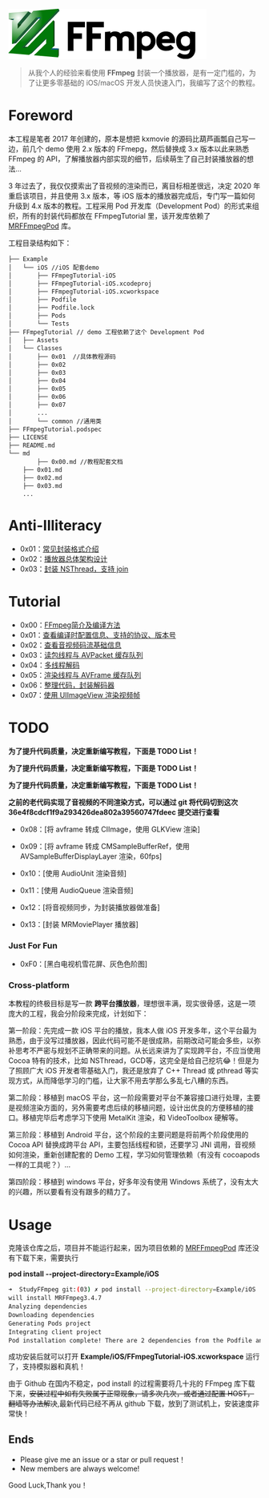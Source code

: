 [![](md/imgs/ffmpeg.png)](http://ffmpeg.org/) 


> 从我个人的经验来看使用 **FFmpeg** 封装一个播放器，是有一定门槛的，为了让更多零基础的 iOS/macOS 开发人员快速入门，我编写了这个的教程。

# Foreword

本工程是笔者 2017 年创建的，原本是想把 kxmovie 的源码比葫芦画瓢自己写一边，前几个 demo 使用 2.x 版本的 FFmepg，然后替换成 3.x 版本以此来熟悉 FFmpeg 的 API，了解播放器内部实现的细节，后续萌生了自己封装播放器的想法...

3 年过去了，我仅仅摸索出了音视频的渲染而已，离目标相差很远，决定 2020 年重启该项目，并且使用 3.x 版本，等 iOS 版本的播放器完成后，专门写一篇如何升级到 4.x 版本的教程。工程采用 Pod 开发库（Development Pod）的形式来组织，所有的封装代码都放在 FFmpegTutorial 里，该开发库依赖了 [MRFFmpegPod](https://github.com/debugly/MRFFToolChainPod) 库。

工程目录结构如下：

```
├── Example
│   └── iOS //iOS 配套demo
│       ├── FFmpegTutorial-iOS
│       ├── FFmpegTutorial-iOS.xcodeproj
│       ├── FFmpegTutorial-iOS.xcworkspace
│       ├── Podfile
│       ├── Podfile.lock
│       ├── Pods
│       └── Tests
├── FFmpegTutorial // demo 工程依赖了这个 Development Pod
│   ├── Assets
│   └── Classes
│       ├── 0x01  //具体教程源码
│       ├── 0x02
│       ├── 0x03
│       ├── 0x04
│       ├── 0x05
│       ├── 0x06
│       ├── 0x07
│       ...
│       └── common //通用类
├── FFmpegTutorial.podspec
├── LICENSE
├── README.md
└── md
		├── 0x00.md //教程配套文档
    ├── 0x01.md
    ├── 0x02.md
    ├── 0x03.md
    ...

```



# Anti-Illiteracy

- 0x01：[常见封装格式介绍](md/illiteracy/0x01.md)
- 0x02：[播放器总体架构设计](md/illiteracy/0x02.md)
- 0x03：[封装 NSThread，支持 join](md/illiteracy/0x03.md)

# Tutorial

- 0x00：[FFmpeg简介及编译方法](md/0x00.md) 
- 0x01：[查看编译时配置信息、支持的协议、版本号](md/0x01.md)
- 0x02：[查看音视频码流基础信息](md/0x02.md)
- 0x03：[读包线程与 AVPacket 缓存队列](md/0x03.md)
- 0x04：[多线程解码](md/0x04.md)
- 0x05：[渲染线程与 AVFrame 缓存队列](md/0x05.md)
- 0x06：[整理代码，封装解码器](md/0x06.md)
- 0x07：[使用 UIImageView 渲染视频帧](md/0x07.md)

# TODO

**为了提升代码质量，决定重新编写教程，下面是 TODO List！**

**为了提升代码质量，决定重新编写教程，下面是 TODO List！**

**为了提升代码质量，决定重新编写教程，下面是 TODO List！**

**之前的老代码实现了音视频的不同渲染方式，可以通过 git 将代码切到这次 36e4f8cdcf1f9a293426dea802a39560747fdeec 提交进行查看**


- 0x08：[将 avframe 转成 CIImage，使用 GLKView 渲染]

- 0x09：[将 avframe 转成 CMSampleBufferRef，使用 AVSampleBufferDisplayLayer 渲染，60fps]

- 0x10：[使用 AudioUnit 渲染音频]

- 0x11：[使用 AudioQueue 渲染音频]

- 0x12：[将音视频同步，为封装播放器做准备]

- 0x13：[封装 MRMoviePlayer 播放器]

### Just For Fun

- 0xF0：[黑白电视机雪花屏、灰色色阶图] 

### Cross-platform

本教程的终极目标是写一款 **跨平台播放器**，理想很丰满，现实很骨感，这是一项庞大的工程，我会分阶段来完成，计划如下：

第一阶段：先完成一款 iOS 平台的播放，我本人做 iOS 开发多年，这个平台最为熟悉，由于没写过播放器，因此代码可能不是很成熟，前期改动可能会多些，以弥补思考不严密与规划不正确带来的问题。从长远来讲为了实现跨平台，不应当使用 Cocoa 特有的技术，比如 NSThread，GCD等，这完全是给自己挖坑😂！但是为了照顾广大 iOS 开发者零基础入门，我还是放弃了 C++ Thread 或  pthread 等实现方式，从而降低学习的门槛，让大家不用去学那么多乱七八糟的东西。

第二阶段：移植到 macOS 平台，这一阶段需要对平台不兼容接口进行处理，主要是视频渲染方面的，另外需要考虑后续的移植问题，设计出优良的方便移植的接口。移植完毕后考虑学习下使用 MetalKit 渲染，和 VideoToolbox 硬解等。

第三阶段：移植到 Android 平台，这个阶段的主要问题是将前两个阶段使用的 Cocoa API 替换成跨平台 API，主要包括线程和锁，还要学习 JNI 调用，音视频如何渲染，重新创建配套的 Demo 工程，学习如何管理依赖（有没有 cocoapods 一样的工具呢？）...

第四阶段：移植到 windows 平台，好多年没有使用 Windows 系统了，没有太大的兴趣，所以要看有没有跟多的精力了。

# Usage

克隆该仓库之后，项目并不能运行起来，因为项目依赖的 [MRFFmpegPod](https://github.com/debugly/MRFFToolChainPod) 库还没有下载下来，需要执行

**pod install --project-directory=Example/iOS**

```bash
➜  StudyFFmpeg git:(03) ✗ pod install --project-directory=Example/iOS
will install MRFFmpeg3.4.7
Analyzing dependencies
Downloading dependencies
Generating Pods project
Integrating client project
Pod installation complete! There are 2 dependencies from the Podfile and 2 total pods installed.
```

成功安装后就可以打开 **Example/iOS/FFmpegTutorial-iOS.xcworkspace** 运行了，支持模拟器和真机！

由于 Github 在国内不稳定，pod install 的过程需要将几十兆的 FFmpeg 库下载下来，~~安装过程中如有失败属于正常现象，请多次几次，或者通过配置 HOST，翻墙等办法解决~~,最新代码已经不再从 github 下载，放到了测试机上，安装速度非常快！

## Ends

- Please give me an issue or a star or pull request！
- New members are always welcome!

Good Luck,Thank you！
